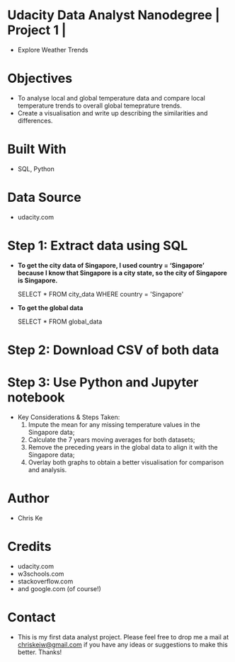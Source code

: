 # Udacity Data Analyst Nanodegree | Project 1 |
- Explore Weather Trends

# Objectives

- To analyse local and global temperature data and compare local temperature trends to overall global temeprature trends.
- Create a visualisation and write up describing the similarities and differences.

# Built With

- SQL, Python

# Data Source

- udacity.com

# Step 1: Extract data using SQL
- **To get the city data of Singapore, I used country = ‘Singapore’ because I know that Singapore is a city state, so the city of Singapore is Singapore.**

  SELECT * 
  FROM city_data 
  WHERE country = 'Singapore'
  
- **To get the global data**

  SELECT * 
  FROM global_data 

# Step 2: Download CSV of both data

# Step 3: Use Python and Jupyter notebook 
- Key Considerations & Steps Taken: 
  1. Impute the mean for any missing temperature values in the Singapore data;
  2. Calculate the 7 years moving averages for both datasets;
  3. Remove the preceding years in the global data to align it with the Singapore data; 
  4. Overlay both graphs to obtain a better visualisation for comparison and analysis.

# Author

- Chris Ke

# Credits

- udacity.com
- w3schools.com
- stackoverflow.com
- and google.com (of course!)

# Contact

- This is my first data analyst project. Please feel free to drop me a mail at chriskejw@gmail.com if you have any ideas or suggestions to make this better. Thanks!
